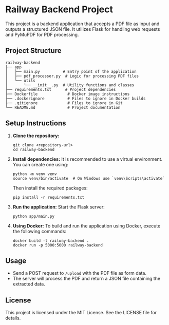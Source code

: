 # Railway Backend Project

This project is a backend application that accepts a PDF file as input and outputs a structured JSON file. It utilizes Flask for handling web requests and PyMuPDF for PDF processing.

## Project Structure

```
railway-backend
├── app
│   ├── main.py          # Entry point of the application
│   ├── pdf_processor.py  # Logic for processing PDF files
│   └── utils
│       └── __init__.py  # Utility functions and classes
├── requirements.txt      # Project dependencies
├── Dockerfile             # Docker image instructions
├── .dockerignore          # Files to ignore in Docker builds
├── .gitignore             # Files to ignore in Git
└── README.md              # Project documentation
```

## Setup Instructions

1. **Clone the repository:**
   ```
   git clone <repository-url>
   cd railway-backend
   ```

2. **Install dependencies:**
   It is recommended to use a virtual environment. You can create one using:
   ```
   python -m venv venv
   source venv/bin/activate  # On Windows use `venv\Scripts\activate`
   ```
   Then install the required packages:
   ```
   pip install -r requirements.txt
   ```

3. **Run the application:**
   Start the Flask server:
   ```
   python app/main.py
   ```

4. **Using Docker:**
   To build and run the application using Docker, execute the following commands:
   ```
   docker build -t railway-backend .
   docker run -p 5000:5000 railway-backend
   ```

## Usage

- Send a POST request to `/upload` with the PDF file as form data.
- The server will process the PDF and return a JSON file containing the extracted data.

## License

This project is licensed under the MIT License. See the LICENSE file for details.